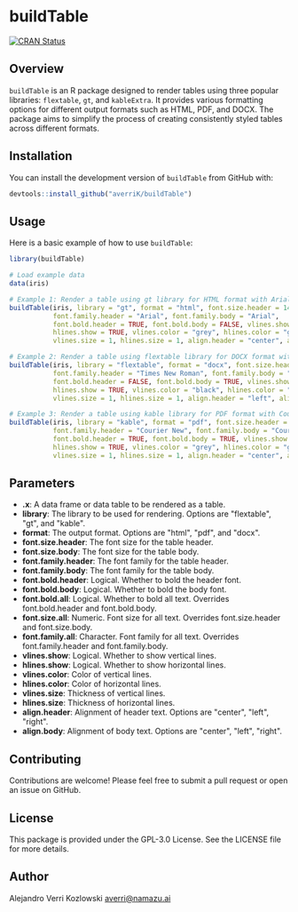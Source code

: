
# buildTable

[![CRAN Status](https://www.r-pkg.org/badges/version/buildTable)](https://cran.r-project.org/package=buildTable)

## Overview

`buildTable` is an R package designed to render tables using three popular libraries: `flextable`, `gt`, and `kableExtra`. It provides various formatting options for different output formats such as HTML, PDF, and DOCX. The package aims to simplify the process of creating consistently styled tables across different formats.

## Installation

You can install the development version of `buildTable` from GitHub with:

```r
devtools::install_github("averriK/buildTable")
```

## Usage

Here is a basic example of how to use `buildTable`:

```r
library(buildTable)

# Load example data
data(iris)

# Example 1: Render a table using gt library for HTML format with Arial font, bold headers, and no vertical lines
buildTable(iris, library = "gt", format = "html", font.size.header = 14, font.size.body = 12, 
           font.family.header = "Arial", font.family.body = "Arial", 
           font.bold.header = TRUE, font.bold.body = FALSE, vlines.show = FALSE, 
           hlines.show = TRUE, vlines.color = "grey", hlines.color = "grey", 
           vlines.size = 1, hlines.size = 1, align.header = "center", align.body = "left")

# Example 2: Render a table using flextable library for DOCX format with Times New Roman font, bold body text, and vertical lines
buildTable(iris, library = "flextable", format = "docx", font.size.header = 14, font.size.body = 12, 
           font.family.header = "Times New Roman", font.family.body = "Times New Roman", 
           font.bold.header = FALSE, font.bold.body = TRUE, vlines.show = TRUE, 
           hlines.show = TRUE, vlines.color = "black", hlines.color = "black", 
           vlines.size = 1, hlines.size = 1, align.header = "left", align.body = "right")

# Example 3: Render a table using kable library for PDF format with Courier New font, all text bold, and horizontal lines only in the header
buildTable(iris, library = "kable", format = "pdf", font.size.header = 14, font.size.body = 12, 
           font.family.header = "Courier New", font.family.body = "Courier New", 
           font.bold.header = TRUE, font.bold.body = TRUE, vlines.show = FALSE, 
           hlines.show = TRUE, vlines.color = "grey", hlines.color = "grey", 
           vlines.size = 1, hlines.size = 1, align.header = "center", align.body = "left")
```

## Parameters

- **.x**: A data frame or data table to be rendered as a table.
- **library**: The library to be used for rendering. Options are "flextable", "gt", and "kable".
- **format**: The output format. Options are "html", "pdf", and "docx".
- **font.size.header**: The font size for the table header.
- **font.size.body**: The font size for the table body.
- **font.family.header**: The font family for the table header.
- **font.family.body**: The font family for the table body.
- **font.bold.header**: Logical. Whether to bold the header font.
- **font.bold.body**: Logical. Whether to bold the body font.
- **font.bold.all**: Logical. Whether to bold all text. Overrides font.bold.header and font.bold.body.
- **font.size.all**: Numeric. Font size for all text. Overrides font.size.header and font.size.body.
- **font.family.all**: Character. Font family for all text. Overrides font.family.header and font.family.body.
- **vlines.show**: Logical. Whether to show vertical lines.
- **hlines.show**: Logical. Whether to show horizontal lines.
- **vlines.color**: Color of vertical lines.
- **hlines.color**: Color of horizontal lines.
- **vlines.size**: Thickness of vertical lines.
- **hlines.size**: Thickness of horizontal lines.
- **align.header**: Alignment of header text. Options are "center", "left", "right".
- **align.body**: Alignment of body text. Options are "center", "left", "right".

## Contributing

Contributions are welcome! Please feel free to submit a pull request or open an issue on GitHub.

## License

This package is provided under the GPL-3.0 License. See the LICENSE file for more details.

## Author

Alejandro Verri Kozlowski <averri@namazu.ai>
